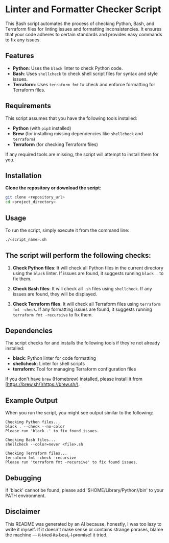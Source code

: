 # Linter and Formatter Checker Script

This Bash script automates the process of checking Python, Bash, and Terraform files for linting issues and formatting inconsistencies. It ensures that your code adheres to certain standards and provides easy commands to fix any issues.

## Features

- **Python**: Uses the `black` linter to check Python code.
- **Bash**: Uses `shellcheck` to check shell script files for syntax and style issues.
- **Terraform**: Uses `terraform fmt` to check and enforce formatting for Terraform files.

## Requirements

This script assumes that you have the following tools installed:
- **Python** (with `pip3` installed)
- **Brew** (for installing missing dependencies like `shellcheck` and `terraform`)
- **Terraform** (for checking Terraform files)

If any required tools are missing, the script will attempt to install them for you.

## Installation

**Clone the repository or download the script**:
   ```bash
   git clone <repository_url>
   cd <project_directory>
   ```
## Usage

To run the script, simply execute it from the command line:

```bash
./<script_name>.sh
```

## The script will perform the following checks:

1. **Check Python files**: It will check all Python files in the current directory using the `black` linter. If issues are found, it suggests running `black .` to fix them.

2. **Check Bash files**: It will check all `.sh` files using `shellcheck`. If any issues are found, they will be displayed.

3. **Check Terraform files**: It will check all Terraform files using `terraform fmt -check`. If any formatting issues are found, it suggests running `terraform fmt -recursive` to fix them.

## Dependencies

The script checks for and installs the following tools if they're not already installed:

- **black**: Python linter for code formatting
- **shellcheck**: Linter for shell scripts
- **terraform**: Tool for managing Terraform configuration files

If you don't have `brew` (Homebrew) installed, please install it from [https://brew.sh/](https://brew.sh/).

## Example Output

When you run the script, you might see output similar to the following:

```text
Checking Python files...
black . --check --no-color
Please run 'black .' to fix found issues.

Checking Bash files...
shellcheck --color=never <file>.sh

Checking Terraform files...
terraform fmt -check -recursive
Please run 'terraform fmt -recursive' to fix found issues.
```

## Debugging
If 'black' cannot be found, please add '$HOME/Library/Python/<Your Version>/bin' to your PATH environment.


## Disclaimer

This README was generated by an AI because, honestly, I was too lazy to write it myself. If it doesn't make sense or contains strange phrases, blame the machine — ~~it tried its best, I promise!~~ it tried.
